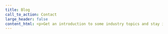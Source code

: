 ```yaml
---
title: Blog
call_to_action: Contact
large_header: false
content_html: <p>Get an introduction to some industry topics and stay informed with our in-depth articles.</p>
---
```



